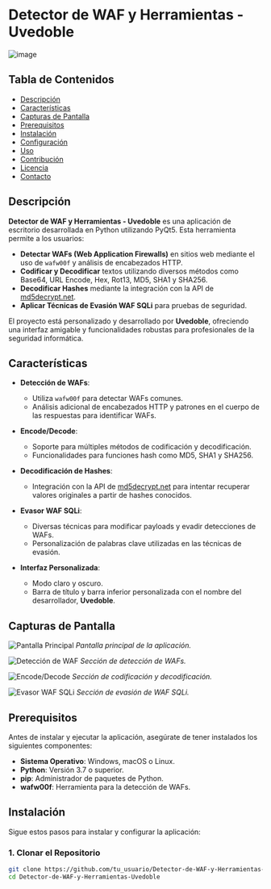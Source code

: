 # Detector de WAF y Herramientas - Uvedoble


![image](https://github.com/user-attachments/assets/05fd2616-9b74-4f57-bfb7-f99d34fbbb50)

## Tabla de Contenidos

- [Descripción](#descripción)
- [Características](#características)
- [Capturas de Pantalla](#capturas-de-pantalla)
- [Prerequisitos](#prerequisitos)
- [Instalación](#instalación)
- [Configuración](#configuración)
- [Uso](#uso)
- [Contribución](#contribución)
- [Licencia](#licencia)
- [Contacto](#contacto)

## Descripción

**Detector de WAF y Herramientas - Uvedoble** es una aplicación de escritorio desarrollada en Python utilizando PyQt5. Esta herramienta permite a los usuarios:

- **Detectar WAFs (Web Application Firewalls)** en sitios web mediante el uso de `wafw00f` y análisis de encabezados HTTP.
- **Codificar y Decodificar** textos utilizando diversos métodos como Base64, URL Encode, Hex, Rot13, MD5, SHA1 y SHA256.
- **Decodificar Hashes** mediante la integración con la API de [md5decrypt.net](https://md5decrypt.net/en/API/).
- **Aplicar Técnicas de Evasión WAF SQLi** para pruebas de seguridad.

El proyecto está personalizado y desarrollado por **Uvedoble**, ofreciendo una interfaz amigable y funcionalidades robustas para profesionales de la seguridad informática.

## Características

- **Detección de WAFs**:
  - Utiliza `wafw00f` para detectar WAFs comunes.
  - Análisis adicional de encabezados HTTP y patrones en el cuerpo de las respuestas para identificar WAFs.

- **Encode/Decode**:
  - Soporte para múltiples métodos de codificación y decodificación.
  - Funcionalidades para funciones hash como MD5, SHA1 y SHA256.

- **Decodificación de Hashes**:
  - Integración con la API de [md5decrypt.net](https://md5decrypt.net/en/API/) para intentar recuperar valores originales a partir de hashes conocidos.

- **Evasor WAF SQLi**:
  - Diversas técnicas para modificar payloads y evadir detecciones de WAFs.
  - Personalización de palabras clave utilizadas en las técnicas de evasión.

- **Interfaz Personalizada**:
  - Modo claro y oscuro.
  - Barra de título y barra inferior personalizada con el nombre del desarrollador, **Uvedoble**.

## Capturas de Pantalla

![Pantalla Principal](![image](https://github.com/user-attachments/assets/df11f543-c616-475c-9521-d7e38aa79418)
)
*Pantalla principal de la aplicación.*

![Detección de WAF](path_to_waf_detection.png)
*Sección de detección de WAFs.*

![Encode/Decode](path_to_encode_decode.png)
*Sección de codificación y decodificación.*

![Evasor WAF SQLi](path_to_evasor.png)
*Sección de evasión de WAF SQLi.*

## Prerequisitos

Antes de instalar y ejecutar la aplicación, asegúrate de tener instalados los siguientes componentes:

- **Sistema Operativo**: Windows, macOS o Linux.
- **Python**: Versión 3.7 o superior.
- **pip**: Administrador de paquetes de Python.
- **wafw00f**: Herramienta para la detección de WAFs.

## Instalación

Sigue estos pasos para instalar y configurar la aplicación:

### 1. Clonar el Repositorio

```bash
git clone https://github.com/tu_usuario/Detector-de-WAF-y-Herramientas-Uvedoble.git
cd Detector-de-WAF-y-Herramientas-Uvedoble
